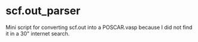 # scf.out_parser
Mini script for converting scf.out into a POSCAR.vasp because I did not find it in a 30" internet search.
